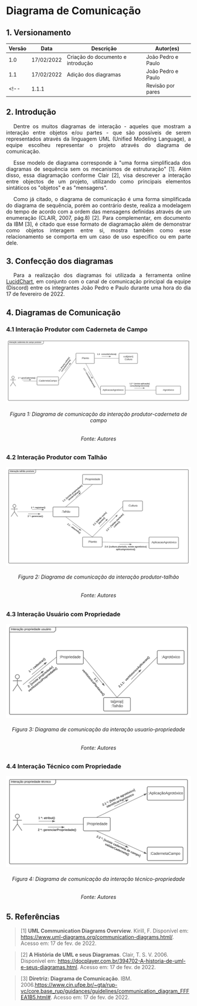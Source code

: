 # Diagrama de Comunicação

## 1. Versionamento

| Versão | Data         | Descrição                                 | Autor(es)    |
| ------ | -----        | ---------------------------------         | ------------ |
| 1.0    | 17/02/2022   | Criação do documento e introdução         | João Pedro e Paulo |
| 1.1    | 17/02/2022   | Adição dos diagramas                      | João Pedro e Paulo|
<!-- | 1.1.1   | | Revisão por pares                         | | -->

## 2. Introdução

<p align="justify" style="text-indent: 20px">Dentre os muitos diagramas de interação - aqueles que mostram a interação entre objetos e/ou partes - que são possíveis de serem representados através da linguagem UML (Unified Modeling Language), a equipe escolheu representar o projeto através do diagrama de comunicação.</p>
<p align="justify" style="text-indent: 20px">Esse modelo de diagrama corresponde à "uma forma simplificada dos diagramas de sequência sem os mecanismos de estruturação" [1]. Além disso, essa diagramação conforme Clair [2], visa descrever a interação entre objectos de um projeto, utilizando como principais elementos sintáticos os "objetos" e as "mensagens".</p>
<p align="justify" style="text-indent: 20px">Como já citado, o diagrama de comunicação é uma forma simplificada do diagrama de sequência, porém ao contrário deste, realiza a modelagem do tempo de acordo com a ordem das mensagens definidas através de um enumeração (CLAIR, 2007, pág.8) [2]. Para complementar, em documento da IBM [3], é citado que esse formato de diagramação além de demonstrar como objetos interagem entre si, mostra também como esse relacionamento se comporta em um caso de uso específico ou em parte dele.</p>

## 3. Confecção dos diagramas
<p align="justify" style="text-indent: 20px">Para a realização dos diagramas foi utilizada a ferramenta online <a href="https://lucidchart.com">LucidChart</a>, em conjunto com o canal de comunicação principal da equipe (Discord) entre os integrantes João Pedro e Paulo durante uma hora do dia 17 de fevereiro de 2022.</p>

## 4. Diagramas de Comunicação
### 4.1 Interação Produtor com Caderneta de Campo
<img src="../../../assets/modelagem/dinamica/diagramaComunicacao1.svg" class="zoom"/>
<h6 align = "center">Figura 1: Diagrama de comunicação da interação produtor-caderneta de campo</h6>
<h6 align = "center">Fonte: Autores</h6>

### 4.2 Interação Produtor com Talhão
<img src="../../../assets/modelagem/dinamica/diagramaComunicacao2.svg" class="zoom"/>
<h6 align = "center">Figura 2: Diagrama de comunicação da interação produtor-talhão</h6>
<h6 align = "center">Fonte: Autores</h6>

### 4.3 Interação Usuário com Propriedade
<img src="../../../assets/modelagem/dinamica/diagramaComunicacao3.svg" class="zoom"/>
<h6 align = "center">Figura 3: Diagrama de comunicação da interação usuario-propriedade</h6>
<h6 align = "center">Fonte: Autores</h6>

### 4.4 Interação Técnico com Propriedade
<img src="../../../assets/modelagem/dinamica/diagramaComunicacao4.svg" class="zoom"/>
<h6 align = "center">Figura 4: Diagrama de comunicação da interação técnico-propriedade</h6>
<h6 align = "center">Fonte: Autores</h6>

## 5. Referências

> [1] **UML Communication Diagrams Overview**. Kirill, F. Disponível em: <a href="https://www.uml-diagrams.org/communication-diagrams.html/" target="_blanck">https://www.uml-diagrams.org/communication-diagrams.html/</a>. Acesso em: 17 de fev. de 2022.

> [2] **A História de UML e seus Diagramas**. Clair, T. S. V. 2006. Disponível em: <a href="https://docplayer.com.br/394702-A-historia-de-uml-e-seus-diagramas.html" target="_blanck">https://docplayer.com.br/394702-A-historia-de-uml-e-seus-diagramas.html</a>. Acesso em: 17 de fev. de 2022.

> [3] **Diretriz: Diagrama de Comunicação**. IBM. 2006.<a href="https://www.cin.ufpe.br/~gta/rup-vc/core.base_rup/guidances/guidelines/communication_diagram_FFFEA1B5.html#" target="_blanck">https://www.cin.ufpe.br/~gta/rup-vc/core.base_rup/guidances/guidelines/communication_diagram_FFFEA1B5.html#</a>. Acesso em: 17 de fev. de 2022.

